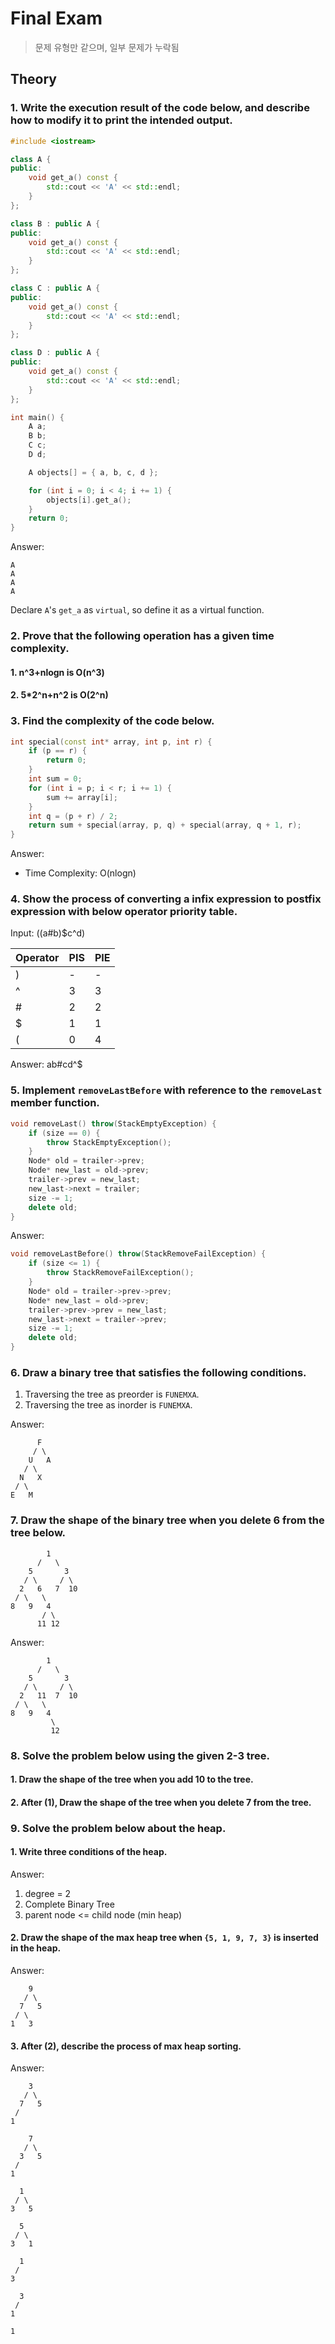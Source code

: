 # Final Exam

> 문제 유형만 같으며, 일부 문제가 누락됨

## Theory

### 1. Write the execution result of the code below, and describe how to modify it to print the intended output.

```cpp
#include <iostream>

class A {
public:
    void get_a() const {
        std::cout << 'A' << std::endl;
    }
};

class B : public A {
public:
    void get_a() const {
        std::cout << 'A' << std::endl;
    }
};

class C : public A {
public:
    void get_a() const {
        std::cout << 'A' << std::endl;
    }
};

class D : public A {
public:
    void get_a() const {
        std::cout << 'A' << std::endl;
    }
};

int main() {
    A a;
    B b;
    C c;
    D d;

    A objects[] = { a, b, c, d };

    for (int i = 0; i < 4; i += 1) {
        objects[i].get_a();
    }
    return 0;
}
```

Answer:

```text
A
A
A
A
```

Declare `A`'s `get_a` as `virtual`, so define it as a virtual function.

### 2. Prove that the following operation has a given time complexity.

#### 1. n^3+nlogn is O(n^3)

#### 2. 5*2^n+n^2 is O(2^n)

### 3. Find the complexity of the code below.

```cpp
int special(const int* array, int p, int r) {
    if (p == r) {
        return 0;
    }
    int sum = 0;
    for (int i = p; i < r; i += 1) {
        sum += array[i];
    }
    int q = (p + r) / 2;
    return sum + special(array, p, q) + special(array, q + 1, r);
}
```

Answer:

- Time Complexity: O(nlogn)

### 4. Show the process of converting a infix expression to postfix expression with below operator priority table.

Input: ((a#b)$c^d)

| Operator | PIS | PIE |
| -------- | --- | --- |
| )        | -   | -   |
| ^        | 3   | 3   |
| #        | 2   | 2   |
| $        | 1   | 1   |
| (        | 0   | 4   |

Answer: ab#cd^$

### 5. Implement `removeLastBefore` with reference to the `removeLast` member function.

```cpp
void removeLast() throw(StackEmptyException) {
    if (size == 0) {
        throw StackEmptyException();
    }
    Node* old = trailer->prev;
    Node* new_last = old->prev;
    trailer->prev = new_last;
    new_last->next = trailer;
    size -= 1;
    delete old;
}
```

Answer:

```cpp
void removeLastBefore() throw(StackRemoveFailException) {
    if (size <= 1) {
        throw StackRemoveFailException();
    }
    Node* old = trailer->prev->prev;
    Node* new_last = old->prev;
    trailer->prev->prev = new_last;
    new_last->next = trailer->prev;
    size -= 1;
    delete old;
}
```

### 6. Draw a binary tree that satisfies the following conditions.

1. Traversing the tree as preorder is `FUNEMXA`.
2. Traversing the tree as inorder is `FUNEMXA`.

Answer:

```text
      F
     / \
    U   A
   / \
  N   X
 / \
E   M
```

### 7. Draw the shape of the binary tree when you delete 6 from the tree below.

```text
        1
      /   \
    5       3
   / \     / \
  2   6   7  10
 / \   \
8   9   4
       / \
      11 12
```

Answer:

```text
        1
      /   \
    5       3
   / \     / \
  2   11  7  10
 / \   \
8   9   4
         \
         12
```

### 8. Solve the problem below using the given 2-3 tree.

#### 1. Draw the shape of the tree when you add 10 to the tree.

#### 2. After (1), Draw the shape of the tree when you delete 7 from the tree.

### 9. Solve the problem below about the heap.

#### 1. Write three conditions of the heap.

Answer:

1. degree = 2
2. Complete Binary Tree
3. parent node <= child node (min heap)

#### 2. Draw the shape of the **max** heap tree when `{5, 1, 9, 7, 3}` is inserted in the heap.

Answer:

```text
    9
   / \
  7   5
 / \
1   3
```

#### 3. After (2), describe the process of **max** heap sorting.

Answer:

```text
    3
   / \
  7   5
 /
1
```

```text
    7
   / \
  3   5
 /
1
```

```text
  1
 / \
3   5
```

```text
  5
 / \
3   1
```

```text
  1
 /
3
```

```text
  3
 /
1
```

```text
1
```
